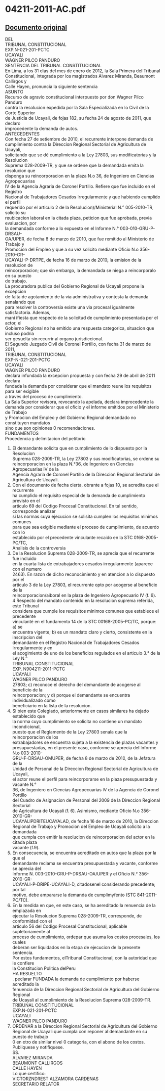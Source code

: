 
04211-2011-AC.pdf
=================
  
[Documento original](https://tc.gob.pe/jurisprudencia/2012/04211-2011-AC.pdf)  
---  
DEL  
TRIBUNAL CONSTITUCIONAL  
EXP.N-021-201-PCTC  
UCAYALI  
WAGNER PILCO PANDURO  
SENTENCIA DEL TRIBUNAL CONSTITUCIONAL  
En Lima, a los 31 dias del mes de enero de 2012, la Sala Primera del Tribunal  
Constitucional, integrada por los magistrados Alvarez Miranda, Beaumont Callirgos y  
Calle Hayen, pronuncia la siguiente sentencia  
ASUNTO  
Recurso de agravio constitucional interpuesto por don Wagner Pilco Panduro  
contra la resolucion expedida por la Sala Especializada en lo Civil de la Corte Superior  
de Justicia de Ucayali, de fojas 182, su fecha 24 de agosto de 2011, que declaro  
improcedente la demanda de autos.  
ANTECEDENTES  
Con fecha 27 de setiembre de 2010, el recurrente interpone demanda de  
cumplimiento contra la Direccion Regional Sectorial de Agricultura de Ucayali,  
solicitando que se dé cumplimiento a la Ley 27803, sus modificatorias y la Resolucion  
Suprema 028-2009-TR, y que se ordene que la demandada emita la resolucion que  
disponga su reincorporacion en la plaza N.o 36, de Ingeniero en Ciencias Agropecuarias  
IV de la Agencia Agraria de Coronel Portillo. Refiere que fue incluido en el Registro  
Nacional de Trabajadores Cesados Irregularmente y que habiendo cumplido el perfil  
requerido por el articulo 2 de la Resolucion)/Ministerial N.° 005-2010-TR, solicito su  
reubicacion laboral en la citada plaza, peticion que fue aprobada, previa evaluacion, por  
la demandada conforme a lo expuesto en el Informe N.° 003-010-GRU-P-DRSAU-  
OA/UPER, de fecha 8 de marzo de 2010, que fue remitido al Ministerio de Trabajo y  
Promocion del Empleo y que a su vez solicito mediante Oficio N.o 356-2010-GR-  
UCAYALI-P-DRTPE, de fecha 16 de marzo de 2010, la emision de la resolucion de  
reincorporacion; que sin embargo, la demandada se niega a reincorporalo en su puesto  
de trabajo.  
La procuradora publica del Gobierno Regional de Ucayali propone la excepcion  
de falta de agotamiento de la via administrativa y contesta la demanda senalando que  
para resolver la controversia existe una via procesal igualmente satisfactoria. Ademas,  
mani ifiesta que respecto de la solicitud de cumplimiento presentada por el actor, el  
Gobierno Regional no ha emitido una respuesta categorica, situacion que incluso podria  
ser gesuelta sin recurrir al organo jurisdiccional.  
El Segundo Juzgado Civil de Coronel Portillo, con fecha 31 de marzo de 2011,  
TRIBUNAL CONSTITUCIONAL  
EXP-N-021-201-PCTC  
UCAYALI  
WAGNER PILCO PANDURO  
declara infundada la excepcion propuesta y con fecha 29 de abril de 2011 declara  
fundada la demanda por considerar que el mandato reune los requisitos para ser exigible  
a través del proceso de cumplimiento.  
La Sala Superior revisora, revocando la apelada, declara improcedente la  
demanda por considerar que el oficio y el informe emitidos por el Ministerio de Trabajo  
y Promocion del Empleo y del Gobierno Regional demandado no constituyen mandatos  
sino que son opiniones 0 recomendaciones.  
FUNDAMENTOS  
Procedencia y delimitacion del petitorio  
1. El demandante solicita que en cumplimiento de lo dispuesto por la Resolucion  
Suprema 028-2009-TR, la Ley 27803 y sus modificatorias, se ordene su  
reincorporacion en la plaza N.°36, de Ingeniero en Ciencias Agropecuarias IV de la  
Agencia Agraria de Coronel Portillo de la Direccion Regional Sectorial de  
Agricultura de Ucayali.  
2. Con el documento de fecha cierta, obrante a fojas 10, se acredita que el recurrente  
ha cumplido el requisito especial de la demanda de cumplimiento previsto en el  
articulo 69 del Codigo Procesal Constitucional. En tal sentido, corresponde analizar  
si las normas cuya ejecucion se solisita cumplen los requisitos minimos comunes  
para que sea exigible mediante el proceso de cumplimiento, de acuerdo con lo  
establecido por el precedente vinculante recaido en la STC 0168-2005-PC/TC,  
Analisis de la controversia  
3. De la Resolucion Suprema 028-2009-TR, se aprecia que el recurrente fue incluido  
en la cuarta lista de extrabajadores cesados irregularmente (aparece con el numero  
2463). En razon de dicho reconocimiento y en atencion a lo dispuesto por el  
articulo 3 de la Ley 27803, el recurrente opto por acogerse al beneficio de la  
reincorporacion/aiboral en la plaza de Ingeniero Agropecuario IV (f. 6).  
4 Respecto del mandato contenido en la resolucion suprema referida, este Tribunal  
considera que cumple los requisitos minimos comunes que establece el precedente  
vinculanté en el fundamento 14 de la STC 00168-2005-PC/TC, porque: a) se  
encuentra vigente; b) es un mandato claro y cierto, consistente en la inscripcion del  
demandante en el Registro Nacional de Trabajadores Cesados Irregularmente y en  
el acogimiento de uno de los beneficios regulados en el articulo 3.° de la Ley N.°  
TRIBUNAL CONSTITUCIONAL  
EXP. N904211-2011-PCTC  
UCAYALI  
WAGNER PILCO PANDURO  
27803; c) reconoce el derecho del demandante de acogerse al beneficio de la  
reincorporacion; y d) porque el demandante se encuentra individualizado como  
beneficiario en la lista de la resolucion.  
5. Si bien este Colegiado, anteriormente en casos similares ha dejado establecido que  
la norma cuyo cumplimiento se solicita no contiene un mandato incondicional,  
puesto que el Reglamento de la Ley 27803 senala que la reincorporacion de los  
extrabajadores se encuentra sujeta a la existencia de plazas vacantes y  
presupuestadas, en el presente caso, conforme se aprecia del Informe N.o 003-2010-  
GRU-F-DRSAU-OMUPER, de fecha 8 de marzo de 2010, de la Jefatura de la  
Unidad de Personal de la Direccion Regional Sectorial de Agricultura de Ucayali,  
el actor reune el perfil para reincorporarse en la plaza presupuestada y vacante N.°  
36, de Ingeniero en Ciencias Agropecuarias IV de la Agencia de Coronel Portillo  
del Cuadro de Asignacion de Personal del 2009 de la Direccion Regional Sectorial  
de Agricultura de Ucayali (f. 6). Asimismo, mediante Oficio N.o 356-2010-GR-  
UCAYALIPDRITEUCAYALAD, de fecha 16 de marzo de 2010, la Direccion  
Regional de Trabajo y Promocion del Empleo de Ucayali solicito a la demandada  
que cumpla con emitir la resolucion de reincorporacion del actor en la citada plaza  
vacante (f.9).  
6. En consecuencia, se encuentra acreditado en autos que la plaza por la que el  
demandante reclama se encuentra presupuestada y vacante, conforme se aprecia del  
Informe N. 003-2010-GRU-P-DRSAU-OA/UPER y el Oficio N.° 356-2010-GR-  
UCAYALI-P-DRIPE-UCAYALI-D, citadosenel considerando precedente; por tal  
motivo, debe ampararse la demanda de cumplimyfento (STC 841-2011-PC/TC).  
7. En la medida en que, en este caso, se ha aereditado la renuencia de la emplazada en  
ejecutar la Resolucion Suprema 028-2009-TR, corresponde, de conformidad con el  
articulo 56 del Codigo Procesal Constitucional, aplicable supletoriamente al  
proceso de cumplimiento, ordepar que asuma los costos procesales, los cuales  
deberan ser liquidados en la etapa de ejecucion de la presente sentencia.  
Por estos fundamentos, elTribunal Constitucional, con la autoridad que le confiere  
la Constitucion Politica delPeru  
HA RESUELTO  
. peclarar FUNDADA la demanda de cumplimiento por haberse acreditado la  
fenuencia de la Direccion Regional Sectorial de Agricultura del Gobierno Regional  
de Ucayali al cumplimiento de la Resolucion Suprema 028-2009-TR.  
TRIBUNAL CONSTITUCIONAL  
EXP.N-021-201-PCTC  
UCAYALI  
WAGNER PILCO PANDURO  
2. ORDENAR a la Direccion Regional Sectorial de Agricultura del Gobierno  
Regional de Ucayali que cumpla con reponer al demandante en su puesto de trabajo  
0 en otro de similar nivel 0 categoria, con el abono de los costos.  
Publiquese y notifiquese.  
SS.  
ALVAREZ MIRANDA  
BEAUMONT CALLIRGOS  
CALLE HAYEN  
Lo que certifico:  
VICTORZNDREST ALZAMORA CARDENAS  
SECRETARIO RELATOR